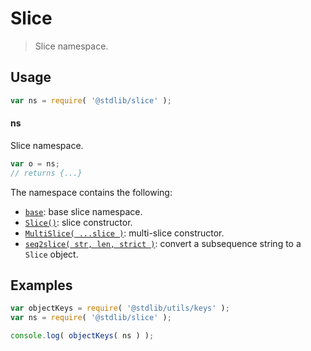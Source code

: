 <!--

@license Apache-2.0

Copyright (c) 2023 The Stdlib Authors.

Licensed under the Apache License, Version 2.0 (the "License");
you may not use this file except in compliance with the License.
You may obtain a copy of the License at

   http://www.apache.org/licenses/LICENSE-2.0

Unless required by applicable law or agreed to in writing, software
distributed under the License is distributed on an "AS IS" BASIS,
WITHOUT WARRANTIES OR CONDITIONS OF ANY KIND, either express or implied.
See the License for the specific language governing permissions and
limitations under the License.

-->

# Slice

> Slice namespace.

<section class="usage">

## Usage

```javascript
var ns = require( '@stdlib/slice' );
```

#### ns

Slice namespace.

```javascript
var o = ns;
// returns {...}
```

The namespace contains the following:

<!-- <toc pattern="*"> -->

<div class="namespace-toc">

-   <span class="signature">[`base`][@stdlib/slice/base]</span><span class="delimiter">: </span><span class="description">base slice namespace.</span>
-   <span class="signature">[`Slice()`][@stdlib/slice/ctor]</span><span class="delimiter">: </span><span class="description">slice constructor.</span>
-   <span class="signature">[`MultiSlice( ...slice )`][@stdlib/slice/multi]</span><span class="delimiter">: </span><span class="description">multi-slice constructor.</span>
-   <span class="signature">[`seq2slice( str, len, strict )`][@stdlib/slice/seq2slice]</span><span class="delimiter">: </span><span class="description">convert a subsequence string to a `Slice` object.</span>

</div>

<!-- </toc> -->

</section>

<!-- /.usage -->

<section class="examples">

## Examples

<!-- TODO: better examples -->

<!-- eslint no-undef: "error" -->

```javascript
var objectKeys = require( '@stdlib/utils/keys' );
var ns = require( '@stdlib/slice' );

console.log( objectKeys( ns ) );
```

</section>

<!-- /.examples -->

<!-- Section for related `stdlib` packages. Do not manually edit this section, as it is automatically populated. -->

<section class="related">

</section>

<!-- /.related -->

<!-- Section for all links. Make sure to keep an empty line after the `section` element and another before the `/section` close. -->

<section class="links">

<!-- <toc-links> -->

[@stdlib/slice/base]: https://github.com/stdlib-js/stdlib/tree/develop/lib/node_modules/%40stdlib/slice/base

[@stdlib/slice/ctor]: https://github.com/stdlib-js/stdlib/tree/develop/lib/node_modules/%40stdlib/slice/ctor

[@stdlib/slice/multi]: https://github.com/stdlib-js/stdlib/tree/develop/lib/node_modules/%40stdlib/slice/multi

[@stdlib/slice/seq2slice]: https://github.com/stdlib-js/stdlib/tree/develop/lib/node_modules/%40stdlib/slice/seq2slice

<!-- </toc-links> -->

</section>

<!-- /.links -->
